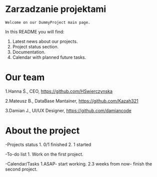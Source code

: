 # Zarzadzanie projektami

	Welcome on our DummyProject main page.
In this README you will find:
  1. Latest news about our projects.
  2. Project status section.
  3. Documentation.
  4. Calendar with planned future tasks.


# Our team

1.Hanna Ś., CEO, https://github.com/HSwierczynska

2.Mateusz B., DataBase Mantainer, https://github.com/Kazah321

3.Damian J., UI/UX Designer, https://github.com/damiancode


# About the project

-Projects status
	1. 0/1 finished
	2. 1 started

-To-do list
	1. Work on the first project.

-Calendar/Tasks
	1.ASAP- start working.
	2.3 weeks from now- finish the second project.


